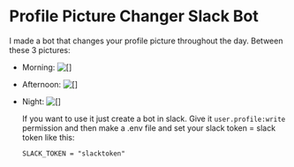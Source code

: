 # Profile Picture Changer Slack Bot
I made a bot that changes your profile picture throughout the day. Between these 3 pictures: 
- Morning: ![[]](https://dfstudio-d420.kxcdn.com/wordpress/wp-content/uploads/2019/06/digital_camera_photo-980x653.jpg )
- Afternoon: ![[]](https://www.scusd.edu/sites/main/files/imagecache/tile/main-images/camera_lense_0.jpeg)
- Night: ![[]](https://media.macphun.com/img/uploads/customer/how-to/608/15542038745ca344e267fb80.28757312.jpg?q=85&w=1340)

  If you want to use it just create a bot in slack. Give it `user.profile:write` permission and then make a .env file and set your slack token = slack token like this:
  ```
  SLACK_TOKEN = "slacktoken"
  ```
